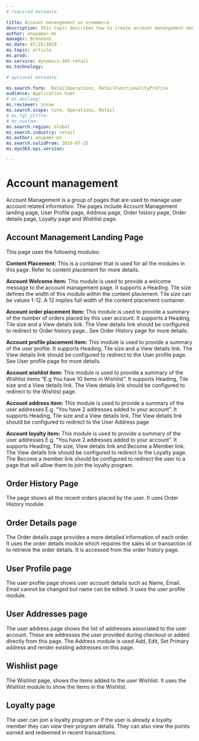 ```yaml
---
# required metadata

title: Account manangement on ecommerce
description: This topic describes how to create account manangement modules and pages on ecommerce
author: anupamar-ms
manager: BrendanS
ms.date: 07/25/2019
ms.topic: article
ms.prod: 
ms.service: dynamics-365-retail
ms.technology: 

# optional metadata

ms.search.form:  RetailOperations, RetailFunctionalityProfile
audience: Application User
# ms.devlang: 
ms.reviewer: josaw
ms.search.scope: Core, Operations, Retail
# ms.tgt_pltfrm: 
# ms.custom: 
ms.search.region: Global
ms.search.industry: retail
ms.author: anupamr-ms
ms.search.validFrom: 2019-07-25
ms.dyn365.ops.version: 

---
```


# Account management

Account Management is a group of pages that are used to manage user account related information. The pages include Account Management landing page, User Profile page, Address page, Order history page, Order details page, Loyalty page and Wishlist page.

## Account Management Landing Page

This page uses the following modules:

**Content Placement:** This is a container that is used for all the modules in this page. Refer to content placement for more details.

**Account Welcome item:** This module is used to provide a welcome message to the account management page. It supports a Heading. Tile size defines the width of this module within the content placement. Tile size can be values 1-12. A 12 implies full width of the content placement container.

**Account order placement item:** This module is used to provide a summary of the number of orders placed by this user account. It supports a Heading, Tile size and a View details link. The View details link should be configured to redirect to Order history page.. See Order History page for more details.

**Account profile placement item:** This module is used to provide a summary of the user profile. It supports Heading, Tile size and a View details link. The View details link should be configured to redirect to the User profile page. See User profile page for more details.

**Account wishlist item:** This module is used to provide a summary of the Wishlist items “E.g You have 10 items in Wishlist”.  It supports Heading, Tile size and a View details link. The View details link should be configured to redirect to the Wishlist page. 

**Account address item:** This module is used to provide a summary of the user addresses E.g. “You have 2 addresses added to your account”. It supports Heading, Tile size and a View details link. The View details link should be configured to redirect to the User Address page

**Account loyalty item:** This module is used to provide a summary of the user addresses E.g. “You have 2 addresses added to your account”. It supports Heading, Tile size, View details link and Become a Member link. The View details link should be configured to redirect to the Loyalty page. The Become a member link should be configured to redirect the user to a page that will allow them to join the loyalty program.

## Order History Page

The page shows all the recent orders placed by the user. It uses Order History module. 

## Order Details page

The Order details page provides a more detailed information of each order. It uses the order details module which requires the sales id or transaction id to retrieve the order details. It is accessed from the order history page.

## User Profile page

The user profile page shows user account details such as Name, Email. Email cannot be changed but name can be edited. It uses the user profile module.

## User Addresses page

The user address page shows the list of addresses associated to the user account. These are addresses the user provided during checkout or added directly from this page. The Address module is used Add, Edit, Set Primary address and render existing addresses on this page.

## Wishlist page

The Wishlist page, shows the items added to the user Wishlist. It uses the Wishlist module to show the items in the Wishlist.

## Loyalty page

The user can join a loyalty program or if the user is already a loyalty member they can view their program details. They can also view the points earned and redeemed in recent transactions.
